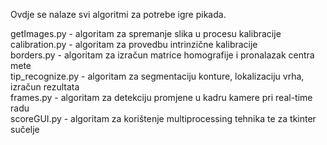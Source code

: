 Ovdje se nalaze svi algoritmi za potrebe igre pikada. <br>

getImages.py - algoritam za spremanje slika u procesu kalibracije <br>
calibration.py - algoritam za provedbu intrinzične kalibracije <br>
borders.py - algoritam za izračun matrice homografije i pronalazak centra mete <br>
tip_recognize.py - algoritam za segmentaciju konture, lokalizaciju vrha, izračun rezultata <br>
frames.py - algoritam za detekciju promjene u kadru kamere pri real-time radu <br>
scoreGUI.py - algoritam za korištenje multiprocessing tehnika te za tkinter sučelje <br>
